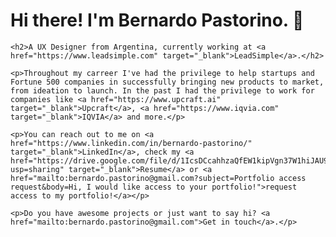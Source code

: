 <html>
<body>
	<h1>Hi there! I'm Bernardo Pastorino. 👋</h1>
	
	<h2>A UX Designer from Argentina, currently working at <a href="https://www.leadsimple.com" target="_blank">LeadSimple</a>.</h2>
	
	<p>Throughout my carreer I've had the privilege to help startups and Fortune 500 companies in successfully bringing new products to market, from ideation to launch. In the past I had the privilege to work for companies like <a href="https://www.upcraft.ai" target="_blank">Upcraft</a>, <a href="https://www.iqvia.com" target="_blank">IQVIA</a> and more.</p>
		
	<p>You can reach out to me on <a href="https://www.linkedin.com/in/bernardo-pastorino/" target="_blank">LinkedIn</a>, check my <a href="https://drive.google.com/file/d/1IcsDCcahhzaQfEW1kipVgn37W1hiJAU9/view?usp=sharing" target="_blank">Resume</a> or <a href="mailto:bernardo.pastorino@gmail.com?subject=Portfolio access request&body=Hi, I would like access to your portfolio!">request access to my portfolio!</a></p>
		
	<p>Do you have awesome projects or just want to say hi? <a href="mailto:bernardo.pastorino@gmail.com">Get in touch</a>.</p>
</body>
</html>
